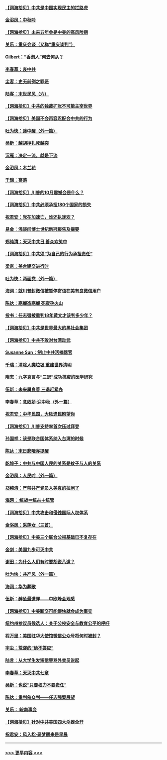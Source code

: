 #### [【网海拾贝】中共是中国实现民主的拦路虎](../pages/nsc993/n12443573.md?t=10011751) 
#### [金浴凤：中秋吟](../pages/nsc993/n12441773.md?t=10011751) 
#### [【网海拾贝】未来五年会是中美的高风险期](../pages/nsc993/n12440760.md?t=10011751) 
#### [关乐：重庆会谈（又称“重庆谈判”）](../pages/nsc993/n12437525.md?t=10011751) 
#### [Gilbert：“香港人”何去何从？](../pages/nsc993/n12435894.md?t=10011751) 
#### [李春草：哀中共](../pages/nsc993/n12435874.md?t=10011751) 
#### [尘客：史无前例之罪恶](../pages/nsc993/n12435762.md?t=10011751) 
#### [陆客：末世民风（六）](../pages/nsc993/n12435354.md?t=10011751) 
#### [【网海拾贝】中共的独裁扩张不可能主宰世界](../pages/nsc993/n12435151.md?t=10011751) 
#### [【网海拾贝】美国不会再容忍配合中共的行为](../pages/nsc993/n12433808.md?t=10011751) 
#### [吐为快：迷中醒（外一篇）](../pages/nsc993/n12433585.md?t=10011751) 
#### [吴新：越胡挣扎死越突](../pages/nsc993/n12433562.md?t=10011751) 
#### [沉雁：决定一流，就是下流](../pages/nsc993/n12432128.md?t=10011751) 
#### [金浴凤：木兰花](../pages/nsc993/n12432124.md?t=10011751) 
#### [千瑞：寥落](../pages/nsc993/n12432071.md?t=10011751) 
#### [【网海拾贝】川普的10月震撼会是什么？](../pages/nsc993/n12431624.md?t=10011751) 
#### [【网海拾贝】中共必须承担180个国家的损失](../pages/nsc993/n12428893.md?t=10011751) 
#### [祝君安：党在加速亡，谁还执迷欢？](../pages/nsc993/n12428652.md?t=10011751) 
#### [易金：浅谈闫博士世纪新冠报告及撮要](../pages/nsc993/n12426822.md?t=10011751) 
#### [郑纯清：天灭中共日 善众欢笑中](../pages/nsc993/n12426784.md?t=10011751) 
#### [【网海拾贝】中共须“为自己的行为承担责任”](../pages/nsc993/n12426067.md?t=10011751) 
#### [梁京：美台建交进行时](../pages/nsc993/n12424066.md?t=10011751) 
#### [吐为快：两面党（外一篇）](../pages/nsc993/n12424043.md?t=10011751) 
#### [海网：就川普封微信被暂停寄语在美有良微信用户](../pages/nsc993/n12424021.md?t=10011751) 
#### [陈达：寒蝉造寒蝉 死寂孕火山](../pages/nsc993/n12423958.md?t=10011751) 
#### [投书：任志强被重判18年黄文才该判多少年？](../pages/nsc993/n12423672.md?t=10011751) 
#### [【网海拾贝】中共是世界最大的黑社会集团](../pages/nsc993/n12423543.md?t=10011751) 
#### [【网海拾贝】中共不敢对台湾动武](../pages/nsc993/n12421418.md?t=10011751) 
#### [Susanne Sun：制止中共活摘器官](../pages/nsc993/n12419654.md?t=10011751) 
#### [千瑞：清除人类垃圾 重建世界清明](../pages/nsc993/n12419414.md?t=10011751) 
#### [隋志：九字真言与“三退”成功抗疫的医学研究](../pages/nsc993/n12419248.md?t=10011751) 
#### [伍新：未来属良善 三退赶紧办](../pages/nsc993/n12418496.md?t=10011751) 
#### [李春草：念奴娇·迎中秋（外一篇）](../pages/nsc993/n12418465.md?t=10011751) 
#### [祝君安：中华民国，大陆遗民盼望你](../pages/nsc993/n12418089.md?t=10011751) 
#### [【网海拾贝】川普支持率首次压过拜登](../pages/nsc993/n12418050.md?t=10011751) 
#### [孙国祥：该是联合国体系纳入台湾的时候](../pages/nsc993/n12417369.md?t=10011751) 
#### [陈达：末日悲嚎亦提醒](../pages/nsc993/n12416736.md?t=10011751) 
#### [乾坤子：中共与中国人民的关系是蚊子与人的关系](../pages/nsc993/n12416632.md?t=10011751) 
#### [金浴凤：人民吟（外一篇）](../pages/nsc993/n12416567.md?t=10011751) 
#### [郑纯清：严禁共产党员入美真的拉闸了](../pages/nsc993/n12416550.md?t=10011751) 
#### [海网： 统战＝统占＋统管](../pages/nsc993/n12416404.md?t=10011751) 
#### [【网海拾贝】中共攻击和侵蚀国际人权体系](../pages/nsc993/n12416250.md?t=10011751) 
#### [金浴凤：采莲女（三首）](../pages/nsc993/n12415517.md?t=10011751) 
#### [【网海拾贝】中美三个联合公报基础已不复存在](../pages/nsc993/n12415054.md?t=10011751) 
#### [金剑：美国九步可灭中共](../pages/nsc993/n12413183.md?t=10011751) 
#### [谢田：为什么人们有时要胡说八道？](../pages/nsc993/n12411861.md?t=10011751) 
#### [吐为快：共产风（外一篇）](../pages/nsc993/n12411761.md?t=10011751) 
#### [海网：华为葬歌](../pages/nsc993/n12410381.md?t=10011751) 
#### [伍新：醉坠最遭罪——中欧峰会观感](../pages/nsc993/n12410364.md?t=10011751) 
#### [【网海拾贝】中美断交可能很快就会成为事实](../pages/nsc993/n12409495.md?t=10011751) 
#### [纽约州参议员候选人：关于公校安全与教育公平的呼吁](../pages/nsc993/n12409228.md?t=10011751) 
#### [程万里：美国驻华大使馆微信公众号将何时被封？](../pages/nsc993/n12407397.md?t=10011751) 
#### [宇尘：荒谬的“绝不答应”](../pages/nsc993/n12407360.md?t=10011751) 
#### [陆言：从大学生发短信辱骂外卖员说起](../pages/nsc993/n12407285.md?t=10011751) 
#### [李春草：天灭中共七章](../pages/nsc993/n12406988.md?t=10011751) 
#### [吴新：也说“只要权力不要责任”](../pages/nsc993/n12406966.md?t=10011751) 
#### [陈达：重判催众判——任志强案展望](../pages/nsc993/n12404540.md?t=10011751) 
#### [关乐： 皖南事变](../pages/nsc993/n12404288.md?t=10011751) 
#### [【网海拾贝】针对中共美国四大杀器全开](../pages/nsc993/n12404172.md?t=10011751) 
#### [祝君安：风入松‧恶梦醒来是早晨](../pages/nsc993/n12401953.md?t=10011751) 

----
#### [ >>> 更早内容 <<< ](../indexes/nsc993-earlier.md)
